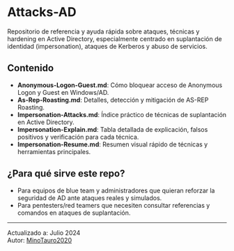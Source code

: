 # Attacks-AD

Repositorio de referencia y ayuda rápida sobre ataques, técnicas y hardening en Active Directory, especialmente centrado en suplantación de identidad (impersonation), ataques de Kerberos y abuso de servicios.

## Contenido

- **Anonymous-Logon-Guest.md**: Cómo bloquear acceso de Anonymous Logon y Guest en Windows/AD.
- **As-Rep-Roasting.md**: Detalles, detección y mitigación de AS-REP Roasting.
- **Impersonation-Attacks.md**: Índice práctico de técnicas de suplantación en Active Directory.
- **Impersonation-Explain.md**: Tabla detallada de explicación, falsos positivos y verificación para cada técnica.
- **Impersonation-Resume.md**: Resumen visual rápido de técnicas y herramientas principales.

## ¿Para qué sirve este repo?

- Para equipos de blue team y administradores que quieran reforzar la seguridad de AD ante ataques reales y simulados.
- Para pentesters/red teamers que necesiten consultar referencias y comandos en ataques de suplantación.


---

Actualizado a: Julio 2024  
Autor: [MinoTauro2020](https://github.com/MinoTauro2020)
